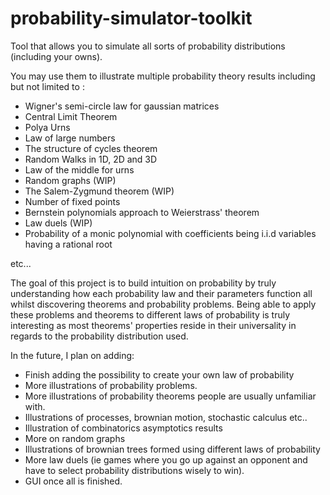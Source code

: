 # probability-simulator-toolkit
Tool that allows you to simulate all sorts of probability distributions (including your owns). 

You may use them to illustrate multiple probability theory results including but not limited to : 
  - Wigner's semi-circle law for gaussian matrices
  - Central Limit Theorem
  - Polya Urns
  - Law of large numbers
  - The structure of cycles theorem
  - Random Walks in 1D, 2D and 3D
  - Law of the middle for urns
  - Random graphs (WIP)
  - The Salem-Zygmund theorem (WIP)
  - Number of fixed points
  - Bernstein polynomials approach to Weierstrass' theorem
  - Law duels (WIP)
  - Probability of a monic polynomial with coefficients being i.i.d variables having a rational root

etc...

The goal of this project is to build intuition on probability by truly understanding how each probability law and their parameters function all whilst discovering theorems and probability problems. 
Being able to apply these problems and theorems to different laws of probability is truly interesting as most theorems' properties reside in their universality in regards to the probability distribution used.

In the future, I plan on adding:
  - Finish adding the possibility to create your own law of probability
  - More illustrations of probability problems.
  - More illustrations of probability theorems people are usually unfamiliar with.
  - Illustrations of processes, brownian motion, stochastic calculus etc..
  - Illustration of combinatorics asymptotics results
  - More on random graphs
  - Illustrations of brownian trees formed using different laws of probability
  - More law duels (ie games where you go up against an opponent and have to select probability distributions wisely to win).
  - GUI once all is finished.
